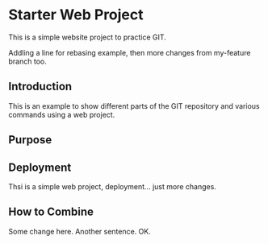 # Starter Web Project

This is a simple website project to practice GIT.

Addling a line for rebasing example, then
more changes from my-feature branch too.

## Introduction

This is an example to show different parts of the GIT repository and various commands using a web project.

## Purpose

## Deployment

Thsi is a simple web project, deployment... just more changes.

## How to Combine

Some change here. Another sentence. OK.

<!-- A copyright message -->
